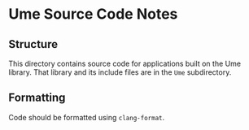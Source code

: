# Ume Source Code Notes

## Structure 

This directory contains source code for applications built on the Ume
library. That library and its include files are in the `Ume`
subdirectory.

## Formatting

Code should be formatted using `clang-format`.
